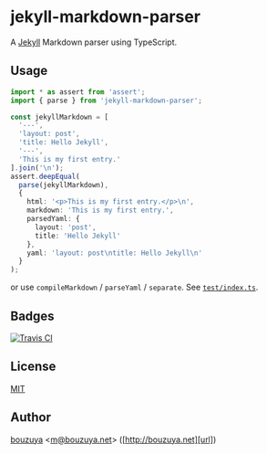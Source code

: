 # jekyll-markdown-parser

A [Jekyll](https://jekyllrb.com/) Markdown parser using TypeScript.

## Usage

```ts
import * as assert from 'assert';
import { parse } from 'jekyll-markdown-parser';

const jekyllMarkdown = [
  '---',
  'layout: post',
  'title: Hello Jekyll',
  '---',
  'This is my first entry.'
].join('\n');
assert.deepEqual(
  parse(jekyllMarkdown),
  {
    html: '<p>This is my first entry.</p>\n',
    markdown: 'This is my first entry.',
    parsedYaml: {
      layout: 'post',
      title: 'Hello Jekyll'
    },
    yaml: 'layout: post\ntitle: Hello Jekyll\n'
  }
);
```

or use `compileMarkdown` / `parseYaml` / `separate`. See [`test/index.ts`](test/index.ts).

## Badges

[![Travis CI][travisci-badge-url]][travisci-url]

[travisci-badge-url]: https://travis-ci.org/bouzuya/jekyll-markdown-parser.svg?branch=master
[travisci-url]: https://travis-ci.org/bouzuya/jekyll-markdown-parser

## License

[MIT](LICENSE)

## Author

[bouzuya][user] &lt;[m@bouzuya.net][email]&gt; ([http://bouzuya.net][url])

[user]: https://github.com/bouzuya
[email]: mailto:m@bouzuya.net
[url]: http://bouzuya.net

